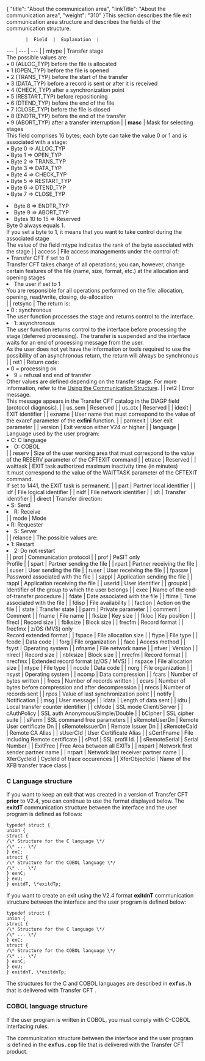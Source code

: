 {
    "title": "About  the communication area",
    "linkTitle": "About the communication area",
    "weight": "310"
}This section describes the file exit communication area structure and describes the fields of the communication structure.


           |  Field  |  Explanation  |
 --- | --- | --- |
|  mtype  |  Transfer stage<br /> The possible values are:<br/> • 0 (ALLOC_TYP) before the file is allocated<br/> • 1 (OPEN_TYP) before the file is opened<br/> • 2 (TRANS_TYP) before the start of the transfer<br/> • 3 (DATA_TYP) before a record is sent or after it is received<br/> • 4 (CHECK_TYP) after a synchronization point<br/> • 5 (RESTART_TYP) before repositioning<br/> • 6 (DTEND_TYP) before the end of the file<br/> • 7 (CLOSE_TYP) before the file is closed<br/> • 8 (ENDTR_TYP) before the end of the transfer<br/> • 9 (ABORT_TYP) after a transfer interruption </li>  |
|  **masc**  |  Mask for selecting stages<br /> This field comprises 16 bytes; each byte can take the value 0 or 1 and is associated with a stage:<br/> • Byte 0 =&gt; ALLOC_TYP<br/> • Byte 1 =&gt; OPEN_TYP<br/> • Byte 2 =&gt; TRANS_TYP<br/> • Byte 3 =&gt; DATA_TYP<br/> • Byte 4 =&gt; CHECK_TYP<br/> • Byte 5 =&gt; RESTART_TYP<br/> • Byte 6 =&gt; DTEND_TYP<br/> • Byte 7 =&gt; CLOSE_TYP</li> <li>Byte 8 =&gt; ENDTR_TYP</li> <li>Byte 9 =&gt; ABORT_TYP</li> <li>Bytes 10 to 15 =&gt; Reserved<br/>Byte 0 always equals 1.<br/>If you set a byte to 1, it means that you want to take control during the associated stage<br /> The value of the field mtype indicates the rank of the byte associated with the stage  |
|  access  |  File access managements under the control of:<br/> • Transfer CFT if set to 0<br /> <span class="mc-variable axway_variables.Component_Short_Name variable">Transfer CFT</span> takes charge of all operations; you can, however, change certain features of the file (name, size, format, etc.) at the allocation and opening stages</li> <li>The user if set to 1<br /> You are responsible for all operations performed on the file: allocation, opening, read/write, closing, de-allocation</li>  |
|  retsync  |  The return is:<br/> • 0 : synchronous<br /> The user function processes the stage and returns control to the interface.</li> <li>1: asynchronous<br /> The user function returns control to the interface before processing the stage (deferred processing). The transfer is suspended and the interface waits for an end of processing message from the user.<br/>As the user does not yet have the information or tools required to use the possibility of an asynchronous return, the return will always be synchronous  |
|  ret1  |  Return code:<br/> • 0 = processing ok</li> <li>9 = refusal and end of transfer<br/>Other values are defined depending on the transfer stage. For more information, refer to the <a href="../using_file_exit_comm_area">Using the Communication Structure</a>.  |
|  ret2  |  Error message.<br /> This message appears in the <span class="mc-variable axway_variables.Component_Short_Name variable">Transfer CFT</span> catalog in the DIAGP field (protocol diagnosis).  |
|  us_sem  |  Reserved  |
|  us_ctx  |  Reserved  |
|  idexit  |  EXIT identifier  |
|  exname  |  User name that must correspond to the value of the exaref parameter of the **exfini** function.  |
|  parmexit  |  User exit parameter  |
|  version  |  Exit version either V24 or higher  |
|  language  |  Language used by the user program:<br/> • C: C language</li> <li>O: COBOL</li>  |
|  reserv  |  Size of the user working area that must correspond to the value of the RESERV parameter of the CFTEXIT command  |
|  etrace  |  Reserved  |
|  waittask  |  EXIT task authorized maximum inactivity time (in minutes)<br /> It must correspond to the value of the WAITTASK parameter of the CFTEXIT command.<br /> If set to 1441, the EXIT task is permanent.  |
|  part  |  Partner local identifier  |
|  idf  |  File logical identifier  |
|  nidf  |  File network identifier  |
|  idt  |  Transfer identifier  |
|  direct  |  Transfer direction:<br/> • S: Send</li> <li>R: Receive</li>  |
|  mode  |  Mode<br/> • R: Requester</li> <li>S: Server</li>  |
|  relance  |  The possible values are:<br/> • 1: Restart</li> <li>2: Do not restart</li>  |
|  prot  |  Communication protocol  |
|  prof  |  PeSIT only<br/>Profile  |
|  spart  |  Partner sending the file  |
|  rpart  |  Partner receiving the file  |
|  suser  |  User sending the file  |
|  ruser  |  User receiving the file  |
|  fpassw  |  Password associated with the file  |
|  sappl  |  Application sending the file  |
|  rappl  |  Application receiving the file  |
|  userid  |  User identifier  |
|  groupid  |  Identifier of the group to which the user belongs  |
|  exec  |  Name of the end-of-transfer procedure  |
|  fdate  |  Date associated with the file  |
|  ftime  |  Time associated with the file  |
|  fdisp  |  File availability  |
|  faction  |  Action on the file  |
|  state  |  Transfer state  |
|  parm  |  Private parameter  |
|  comment  |  Comment  |
|  fname  |  File name  |
|  fksize  |  Key size  |
|  fkloc  |  Key position  |
|  flrecl  |  Record size  |
|  fblksize  |  Block size  |
|  frecfm  |  Record format  |
|  frecfmx  |  z/OS (MVS) only<br/>Record extended format  |
|  fspace  |  File allocation size  |
|  ftype  |  File type  |
|  fcode  |  Data code  |
|  forg  |  File organization  |
|  facc  |  Access method  |
|  fsyst  |  Operating system  |
|  nfname  |  File network name  |
|  nfver  |  Version  |
|  nlrecl  |  Record size  |
|  nblksize  |  Block size  |
|  nrecfm  |  Record format  |
|  nrecfmx  |  Extended record format (z/OS / MVS)  |
|  nspace  |  File allocation size  |
|  ntype  |  File type  |
|  ncode  |  Data code  |
|  norg  |  File organization  |
|  nsyst  |  Operating system  |
|  ncomp  |  Data compression  |
|  fcars  |  Number of bytes written  |
|  frecs  |  Number of records written  |
|  ecars  |  Number of bytes before compression and after decompression  |
|  nrecs  |  Number of records sent  |
|  rpos  |  Value of last synchronization point  |
|  notify  |  Notification  |
|  msg  |  User message  |
|  ldata  |  Length of data sent  |
|  idtu  |  Local transfer counter identifier  |
|  cMode  |  SSL mode Client/Server  |
|  cAuthPolicy  |  SSL auth Anonymous/Simple/Double  |
|  bCipher  |  SSL cipher suite  |
|  sParm  |  SSL command free parameters  |
|  sRemoteUserDn  |  Remote User certificate Dn  |
|  sRemoteIssuerDn  |  Remote Issuer Dn  |
|  sRemoteCaId  |  Remote CA Alias  |
|  sUserCId  |  User Certificate Alias  |
|  sCertFname  |  File including Remote certificate  |
|  sProf  |  SSL profil Id.  |
|  sRemoteSerial  |  Serial Number  |
|  ExitFree  |  Free Area between all EXITs  |
|  nspart  |  Network first sender partner name  |
|  nrpart  |  Network last receiver partner name  |
|  XferCycleId  |  CycleId of trace occurences  |
|  XferObjectcId  |  Name of the XFB transfer trace class  |


<span id="C_Language_structure"></span>

### C Language structure

If you want to keep an exit that was created in a version of Transfer
CFT <span style="font-weight: bold;">prior</span> to V2.4, you can continue
to use the format displayed below. The <span style="font-weight: bold;">exitdT</span>
communication structure between the interface and the user program is
defined as follows:

```
typedef struct {
union {
struct {
/\* Structure for the C language \*/
/\* ... \*/
} exC;
struct {
/\* Structure for the COBOL language \*/
/\* ... \*/
} exnC;
} exU;
} exitdT, \*exitdTp;
```

If you want to create an exit using the V2.4 format <span style="font-weight: bold;">exitdnT</span>
communication structure between the interface and the user program is
defined below:

```
typedef struct {
union {
struct {
/\* Structure for the C language \*/
/\* ... \*/
} exC;
struct {
/\* Structure for the COBOL language \*/
/\* ... \*/
} exnC;
} exU;
} exitdnT, \*exitdnTp;
```

The structures for the C and COBOL languages are described in <span style="font-family: 'Courier New', monospace;font-weight: bold;">exfus.h</span>
that is delivered with  <span class="mc-variable axway_variables.Component_Short_Name variable">Transfer CFT</span> .

### COBOL language structure

If the user program is written in COBOL, you must comply with C-COBOL
interfacing rules.

The communication structure between the interface and the user program
is defined in the <span style="font-weight: bold;font-family: 'Courier New', monospace;">exfus.cop</span>
file that is delivered with the  <span class="mc-variable axway_variables.Component_Short_Name variable">Transfer CFT</span> product.
